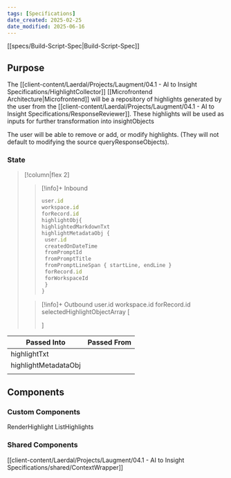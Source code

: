 ```yaml
---
tags: [Specifications]
date_created: 2025-02-25
date_modified: 2025-06-16
---
```

[[specs/Build-Script-Spec|Build-Script-Spec]]

## Purpose
The [[client-content/Laerdal/Projects/Laugment/04.1 - AI to Insight Specifications/HighlightCollector]] [[Microfrontend Architecture|Microfrontend]] will be a repository of highlights generated by the user from the [[client-content/Laerdal/Projects/Laugment/04.1 - AI to Insight Specifications/ResponseReviewer]]. These highlights will be used as inputs for further transformation into insightObjects

The user will be able to remove or add, or modify highlights. (They will not default to modifying the source queryResponseObjects).

### State

> [!column|flex 2]
>> [!info]+ Inbound 
>> ```js
>> user.id
>> workspace.id
>> forRecord.id
>> highlightObj{
>> highlightedMarkdownTxt
>> highlightMetadataObj {
>> 	user.id
>> 	createdOnDateTime
>> 	fromPromptId
>> 	fromPromptTitle
>> 	fromPromptLineSpan { startLine, endLine }
>> 	forRecord.id
>> 	forWorkspaceId
>> 	}
>> } 
>> ```
>
>> [!info]+ Outbound
>> user.id
>> workspace.id
>> forRecord.id
>>selectedHighlightObjectArray [
>>
>>]

| Passed Into          | Passed From |
| -------------------- | ----------- |
| highlightTxt         |             |
| highlightMetadataObj |             |
|                      |             |

## Components

### Custom Components
RenderHighlight
ListHighlights

### Shared Components
[[client-content/Laerdal/Projects/Laugment/04.1 - AI to Insight Specifications/shared/ContextWrapper]]